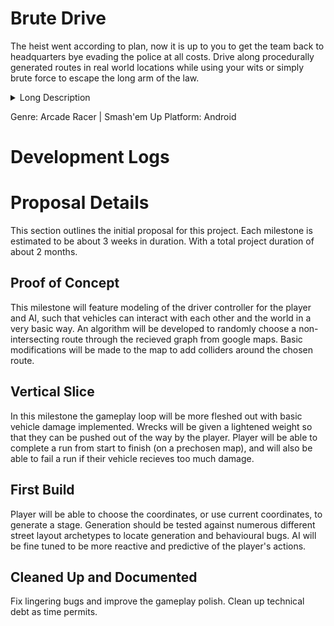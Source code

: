 # Brute Drive
The heist went according to plan, now it is up to you to get the team back to headquarters bye evading the police at all costs. Drive along procedurally generated routes in real world locations while using your wits or simply brute force to escape the long arm of the law.

<details>
<summary>Long Description</summary>
<br>
 
Brute Drive will focus on a few key aspects of gameplay:
## 2D Driving Mechanics
Good driving should implement enjoyable acceleration, steering, and drift sliding.
Vehicles should collide in a way that is impactful bu not neccasarily realistic.
## Maps Driven Generation
Google Maps will be used to generate a route for the gameplay to take place on.
A good implementation of this generation should feature meaningful analysis of
streets to find a fun route, and addition/removal of elements to clean up the
areas that gameplay will occur in.
## Adversarial AI
AI should attempt to destroy the player's vehicle, and should pose a real threat
given a reasonable route generation. AI should spawn predictively to cut off the
player or give them an opportunity to smash through.

</details>

Genre: Arcade Racer | Smash'em Up
Platform: Android

# Development Logs

# Proposal Details
This section outlines the initial proposal for this project. Each milestone is estimated to be about 3 weeks in duration. With a total project duration of about 2 months.
## Proof of Concept
This milestone will feature modeling of the driver controller for the player and AI, such that vehicles can interact with each other and the world in a very basic way. An algorithm will be developed to randomly choose a non-intersecting route through the recieved graph from google maps. Basic modifications will be made to the map to add colliders around the chosen route.
## Vertical Slice
In this milestone the gameplay loop will be more fleshed out with basic vehicle damage implemented. Wrecks will be given a lightened weight so that they can be pushed out of the way by the player. Player will be able to complete a run from start to finish (on a prechosen map), and will also be able to fail a run if their vehicle recieves too much damage.
## First Build
Player will be able to choose the coordinates, or use current coordinates, to generate a stage. Generation should be tested against numerous different street layout archetypes to locate generation and behavioural bugs. AI will be fine tuned to be more reactive and predictive of the player's actions.
## Cleaned Up and Documented
Fix lingering bugs and improve the gameplay polish. Clean up technical debt as time permits.
